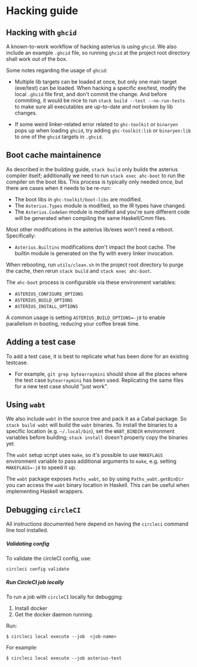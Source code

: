 # Hacking guide

## Hacking with `ghcid`

A known-to-work workflow of hacking asterius is using `ghcid`. We also include
an example `.ghcid` file, so running `ghcid` at the project root directory shall
work out of the box.

Some notes regarding the usage of `ghcid`:

* Multiple lib targets can be loaded at once, but only one main target
  (exe/test) can be loaded. When hacking a specific exe/test, modify the local
  `.ghcid` file first, and don't commit the change. And before commiting, it
  would be nice to run `stack build --test --no-run-tests` to make sure all
  executables are up-to-date and not broken by lib changes.

* If some weird linker-related error related to `ghc-toolkit` or `binaryen` pops
  up when loading `ghcid`, try adding `ghc-toolkit:lib` or `binaryen:lib` to one
  of the `ghcid` targets in `.ghcid`.

## Boot cache maintainence

As described in the building guide, `stack build` only builds the asterius
compiler itself; additionally we need to run `stack exec ahc-boot` to run the
compiler on the boot libs. This process is typically only needed once, but there
are cases when it needs to be re-run:

* The boot libs in `ghc-toolkit/boot-libs` are modified.
* The `Asterius.Types` module is modified, so the IR types have changed.
* The `Asterius.CodeGen` module is modified and you're sure different code will
  be generated when compiling the same Haskell/Cmm files.

Most other modifications in the asterius lib/exes won't need a reboot.
Specifically:

* `Asterius.Builtins` modifications don't impact the boot cache. The builtin
  module is generated on the fly with every linker invocation.

When rebooting, run `utils/clean.sh` in the project root directory to purge the
cache, then rerun `stack build` and `stack exec ahc-boot`.

The `ahc-boot` process is configurable via these environment variables:

* `ASTERIUS_CONFIGURE_OPTIONS`
* `ASTERIUS_BUILD_OPTIONS`
* `ASTERIUS_INSTALL_OPTIONS`

A common usage is setting `ASTERIUS_BUILD_OPTIONS=-j8` to enable parallelism in
booting, reducing your coffee break time.

## Adding a test case

To add a test case, it is best to replicate what has been done for an existing testcase.

- For example, `git grep bytearraymini` should show all the places where the test case
`bytearraymini` has been used. Replicating the same files for a new test case
should "just work".

## Using `wabt`

We also include `wabt` in the source tree and pack it as a Cabal package. So
`stack build wabt` will build the `wabt` binaries. To install the binaries to a
specific location (e.g. `~/.local/bin`), set the `WABT_BINDIR` environment
variables before building; `stack install` doesn't properly copy the binaries
yet.

The `wabt` setup script uses `make`, so it's possible to use `MAKEFLAGS`
environment variable to pass additional arguments to `make`, e.g. setting
`MAKEFLAGS=-j8` to speed it up.

The `wabt` package exposes `Paths_wabt`, so by using `Paths_wabt.getBinDir` you
can access the `wabt` binary location in Haskell. This can be useful when
implementing Haskell wrappers.

## Debugging `circleCI`

All instructions documented here depend on having the `circleci` command line
tool installed.

##### Validating config

To validate the circleCI config, use:

```
circleci config validate
```

##### Run CircleCI job locally

To run a job with `circleCI` locally for debugging:

1. Install docker
2. Get the docker daemon running.

Run:

```
$ circleci local execute --job  <job-name>
```

For example:

```
$ circleci local execute --job asterius-test
```
